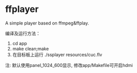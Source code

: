 # ffplayer
A simple player based on ffmpeg&amp;ffplay.

编译及运行方法：
1. cd app
2. make clean;make
3. 在目标板上运行 ./ssplayer resources/cuc.flv

注: 默认使用panel_1024_600显示, 修改app/Makefile可开启hdmi
